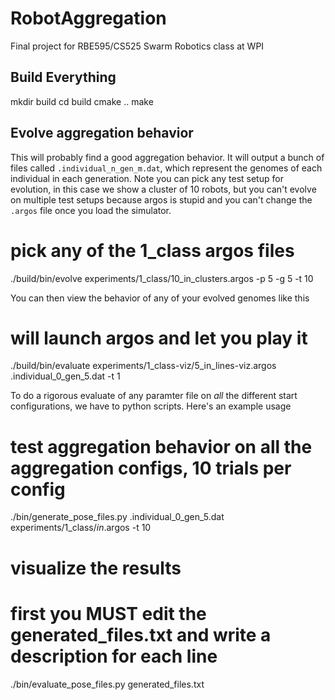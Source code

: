 # RobotAggregation
Final project for RBE595/CS525 Swarm Robotics class at WPI

## Build Everything

  mkdir build
  cd build
  cmake ..
  make

## Evolve aggregation behavior

This will probably find a good aggregation behavior. It will output a bunch of files called `.individual_n_gen_m.dat`, which represent the genomes of each individual in each generation. Note you can pick any test setup for evolution, in this case we show a cluster of 10 robots, but you can't evolve on multiple test setups because argos is stupid and you can't change the `.argos` file once you load the simulator.

  # pick any of the 1_class argos files
  ./build/bin/evolve experiments/1_class/10_in_clusters.argos -p 5 -g 5 -t 10

You can then view the behavior of any of your evolved genomes like this

  # will launch argos and let you play it
  ./build/bin/evaluate experiments/1_class-viz/5_in_lines-viz.argos .individual_0_gen_5.dat -t 1

To do a rigorous evaluate of any paramter file on _all_ the different start configurations, we have to python scripts. Here's an example usage

  # test aggregation behavior on all the aggregation configs, 10 trials per config
  ./bin/generate_pose_files.py .individual_0_gen_5.dat experiments/1_class/*in*.argos -t 10

  # visualize the results
  # first you MUST edit the generated_files.txt and write a description for each line
  ./bin/evaluate_pose_files.py generated_files.txt

